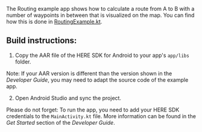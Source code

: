 The Routing example app shows how to calculate a route from A to B with a number of waypoints in between that is visualized on the map. You can find how this is done in [RoutingExample.kt](app/src/main/java/com/here/routing/RoutingExample.kt).

Build instructions:
-------------------

1) Copy the AAR file of the HERE SDK for Android to your app's `app/libs` folder.

Note: If your AAR version is different than the version shown in the _Developer Guide_, you may need to adapt the source code of the example app.

2) Open Android Studio and sync the project.

Please do not forget: To run the app, you need to add your HERE SDK credentials to the `MainActivity.kt` file. More information can be found in the _Get Started_ section of the _Developer Guide_.
